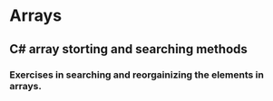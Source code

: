 # Arrays
## C# array storting and searching methods
### Exercises in searching and reorgainizing the elements in arrays.
